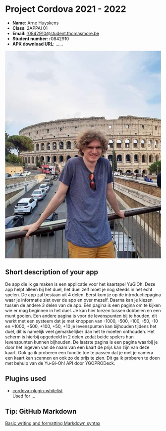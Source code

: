 # Project Cordova 2021 - 2022

- **Name**: Arne Huyskens
- **Class**: 2APPAI 01
- **Email**: <a href="mailto:r0842910@student.thomasmore.be">r0842910@student.thomasmore.be</a>
- **Student number**: r0842910
- **APK download URL**: ......

![Arne](ik.jpeg)

## Short description of your app

De app die ik ga maken is een applicatie voor het kaartspel YuGiOh. 
Deze app helpt alleen bij het duel, het duel zelf moet je nog steeds in het echt spelen. 
De app zal bestaan uit 4 delen. Eerst kom je op de introductiepagina waar je informatie ziet over de app en over mezelf. 
Daarna kan je kiezen tussen de andere 3 delen van de app. Eén pagina is een pagina om te kijken wie er mag beginnen in het duel. 
Je kan hier kiezen tussen dobbelen en een munt gooien. Een andere pagina is voor de levenspunten bij te houden, 
dit werkt met een systeem dat je met knoppen van -1000, -500, -100, -50, -10 en +1000, +500, +100, +50, +10 je levenspunten kan bijhouden tijdens het duel, 
dit is namelijk veel gemakkelijker dan het te moeten onthouden. 
Het scherm is hierbij opgedeeld in 2 delen zodat beide spelers hun levenspunten kunnen bijhouden. 
De laatste pagina is een pagina waarbij je door het ingeven van de naam van een kaart de prijs kan zijn van deze kaart. 
Ook ga ik proberen een functie toe te passen dat je met je camera een kaart kan scannen en ook zo de prijs te zien. 
Dit ga ik proberen te doen met behulp van de Yu-Gi-Oh! API door YGOPRODeck.

## Plugins used

- [cordova-plugin-whitelist](https://cordova.apache.org/docs/en/latest/reference/cordova-plugin-whitelist/)  
Used for ...


## Tip: GitHub Markdown
[Basic writing and formatting Markdown syntax](https://docs.github.com/en/github/writing-on-github/basic-writing-and-formatting-syntax)
